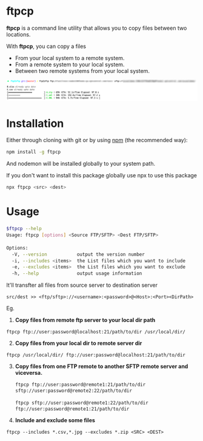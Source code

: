 # ftpcp

**ftpcp**  is a command line utility that allows you to copy files between two locations.

With **ftpcp**, you can copy a files

  - From your local system to a remote system.
  - From a remote system to your local system.
  - Between two remote systems from your local system.

<img src='https://raw.githubusercontent.com/sunilmore690/ftp2sftp/master/demo.png' alt='ftpcp Demo'>

# Installation

Either through cloning with git or by using [npm](http://npmjs.org) (the recommended way):

```bash
npm install -g ftpcp
```

And nodemon will be installed globally to your system path.

If you don't want to install this package globally use npx to use this package

```bash
npx ftpcp <src> <dest>
```

# Usage


```bash
$ftpcp --help
Usage: ftpcp [options] <Source FTP/SFTP> <Dest FTP/SFTP>

Options:
  -V, --version           output the version number
  -i, --includes <items>  the List files which you want to include
  -e, --excludes <items>  the List files which you want to exclude
  -h, --help              output usage information
```

It'll transfter all files from source server to destination server

```
src/dest >> <ftp/sftp>://<username>:<password>@<Host>:<Port><DirPath>
```

Eg.

1. **Copy files from remote ftp server to your local dir path**

```
ftpcp ftp://user:password@localhost:21/path/to/dir /usr/local/dir/
```

2. **Copy files from your local dir to remote server dir**

```
ftpcp /usr/local/dir/ ftp://user:password@localhost:21/path/to/dir
```

3. **Copy files from one FTP remote to another SFTP remote server and viceversa.**

   ```
   ftpcp ftp://user:password@remote1:21/path/to/dir sftp://user:password@remote2:22/path/to/dir

   ftpcp sftp://user:password@remote1:22/path/to/dir ftp://user:password@remote1:21/path/to/dir
   ```
4. **Include and exclude some files**

  ```
  ftpcp --includes *.csv,*.jpg --excludes *.zip <SRC> <DEST>
  ```
